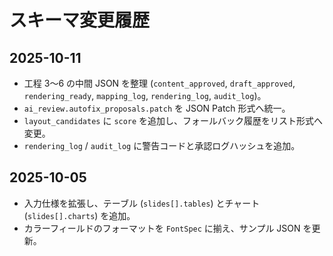 # スキーマ変更履歴

## 2025-10-11
- 工程 3〜6 の中間 JSON を整理 (`content_approved`, `draft_approved`, `rendering_ready`, `mapping_log`, `rendering_log`, `audit_log`)。
- `ai_review.autofix_proposals.patch` を JSON Patch 形式へ統一。
- `layout_candidates` に `score` を追加し、フォールバック履歴をリスト形式へ変更。
- `rendering_log` / `audit_log` に警告コードと承認ログハッシュを追加。

## 2025-10-05
- 入力仕様を拡張し、テーブル (`slides[].tables`) とチャート (`slides[].charts`) を追加。
- カラーフィールドのフォーマットを `FontSpec` に揃え、サンプル JSON を更新。
